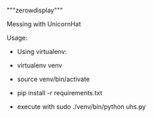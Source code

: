 """zerowdisplay"""

Messing with UnicornHat

Usage:

- Using virtualenv:

- virtualenv venv
- source venv/bin/activate
- pip install -r requirements.txt
- execute with sudo ./venv/bin/python uhs.py
